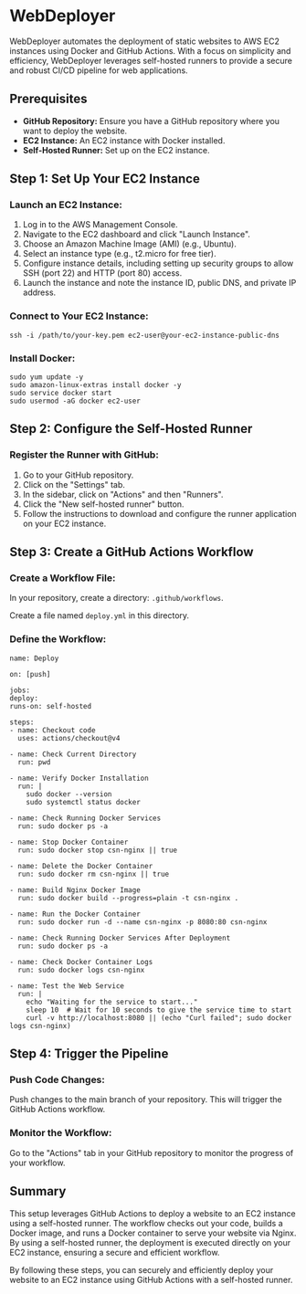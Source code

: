 <!DOCTYPE html>
<html lang="en">

<head>
    <meta charset="UTF-8">
    <meta name="viewport" content="width=device-width, initial-scale=1.0">
    <link rel="stylesheet" href="https://cdn.jsdelivr.net/npm/bootstrap@5.3.2/dist/css/bootstrap.min.css"
        integrity="sha384-T3c6CoIi6uLrA9TneNEoa7RxnatzjcDSCmG1MXxSR1GAsXEV/Dwwykc2MPK8M2HN" crossorigin="anonymous">
</head>

<body>
    <div class="container mt-5">
        <div class="jumbotron">
            <h1 class="display-4">WebDeployer</h1>
            <p class="lead">WebDeployer automates the deployment of static websites to AWS EC2 instances using Docker
                and GitHub Actions. With a focus on simplicity and efficiency, WebDeployer leverages self-hosted runners
                to provide a secure and robust CI/CD pipeline for web applications.</p>
            <h2>Prerequisites</h2>
            <ul>
            <li><strong>GitHub Repository:</strong> Ensure you have a GitHub repository where you want to deploy the website.</li>
            <li><strong>EC2 Instance:</strong> An EC2 instance with Docker installed.</li>
            <li><strong>Self-Hosted Runner:</strong> Set up on the EC2 instance.</li>
            </ul>
   <h2>Step 1: Set Up Your EC2 Instance</h2>
    <h3>Launch an EC2 Instance:</h3>
    <ol>
        <li>Log in to the AWS Management Console.</li>
        <li>Navigate to the EC2 dashboard and click "Launch Instance".</li>
        <li>Choose an Amazon Machine Image (AMI) (e.g., Ubuntu).</li>
        <li>Select an instance type (e.g., t2.micro for free tier).</li>
        <li>Configure instance details, including setting up security groups to allow SSH (port 22) and HTTP (port 80) access.</li>
        <li>Launch the instance and note the instance ID, public DNS, and private IP address.</li>
    </ol>
  <h3>Connect to Your EC2 Instance:</h3>
    <pre><code>ssh -i /path/to/your-key.pem ec2-user@your-ec2-instance-public-dns</code></pre>
<h3>Install Docker:</h3>
    <pre><code>sudo yum update -y
sudo amazon-linux-extras install docker -y
sudo service docker start
sudo usermod -aG docker ec2-user</code></pre>

  <h2>Step 2: Configure the Self-Hosted Runner</h2>
    <h3>Register the Runner with GitHub:</h3>
    <ol>
        <li>Go to your GitHub repository.</li>
        <li>Click on the "Settings" tab.</li>
        <li>In the sidebar, click on "Actions" and then "Runners".</li>
        <li>Click the "New self-hosted runner" button.</li>
        <li>Follow the instructions to download and configure the runner application on your EC2 instance.</li>
    </ol>

  <h2>Step 3: Create a GitHub Actions Workflow</h2>
    <h3>Create a Workflow File:</h3>
    <p>In your repository, create a directory: <code>.github/workflows</code>.</p>
    <p>Create a file named <code>deploy.yml</code> in this directory.</p>

   <h3>Define the Workflow:</h3>
   
    name: Deploy

    on: [push]

    jobs:
    deploy:
    runs-on: self-hosted

    steps:
    - name: Checkout code
      uses: actions/checkout@v4

    - name: Check Current Directory
      run: pwd

    - name: Verify Docker Installation
      run: |
        sudo docker --version
        sudo systemctl status docker

    - name: Check Running Docker Services
      run: sudo docker ps -a

    - name: Stop Docker Container
      run: sudo docker stop csn-nginx || true

    - name: Delete the Docker Container
      run: sudo docker rm csn-nginx || true

    - name: Build Nginx Docker Image
      run: sudo docker build --progress=plain -t csn-nginx .

    - name: Run the Docker Container
      run: sudo docker run -d --name csn-nginx -p 8080:80 csn-nginx

    - name: Check Running Docker Services After Deployment
      run: sudo docker ps -a

    - name: Check Docker Container Logs
      run: sudo docker logs csn-nginx

    - name: Test the Web Service
      run: |
        echo "Waiting for the service to start..."
        sleep 10  # Wait for 10 seconds to give the service time to start
        curl -v http://localhost:8080 || (echo "Curl failed"; sudo docker logs csn-nginx)

  <h2>Step 4: Trigger the Pipeline</h2>
    <h3>Push Code Changes:</h3>
    <p>Push changes to the main branch of your repository. This will trigger the GitHub Actions workflow.</p>

  <h3>Monitor the Workflow:</h3>
    <p>Go to the "Actions" tab in your GitHub repository to monitor the progress of your workflow.</p>

  <h2>Summary</h2>
    <p>This setup leverages GitHub Actions to deploy a website to an EC2 instance using a self-hosted runner. The workflow checks out your code, builds a Docker image, and runs a Docker container to serve your website via Nginx. By using a self-hosted runner, the deployment is executed directly on your EC2 instance, ensuring a secure and efficient workflow.</p>
<p>By following these steps, you can securely and efficiently deploy your website to an EC2 instance using GitHub Actions with a self-hosted runner.</p>

